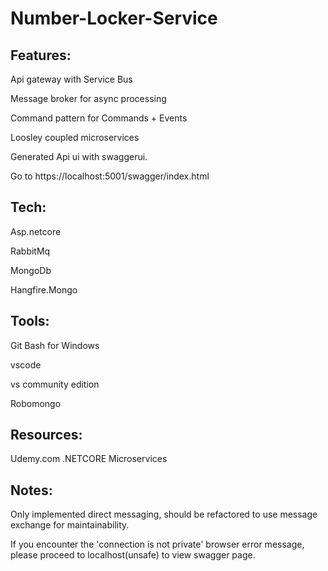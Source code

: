 # Number-Locker-Service

## Features:

Api gateway with Service Bus

Message broker for async processing

Command pattern for Commands + Events

Loosley coupled microservices

Generated Api ui with swaggerui. 

Go to https://localhost:5001/swagger/index.html

## Tech:

Asp.netcore

RabbitMq

MongoDb

Hangfire.Mongo

## Tools:

Git Bash for Windows

vscode

vs community edition

Robomongo

## Resources:
Udemy.com .NETCORE Microservices

## Notes:

Only implemented direct messaging, should be refactored to use message exchange for maintainability.

If you encounter the 'connection is not private' browser error message, please proceed to localhost(unsafe) to view swagger page.
